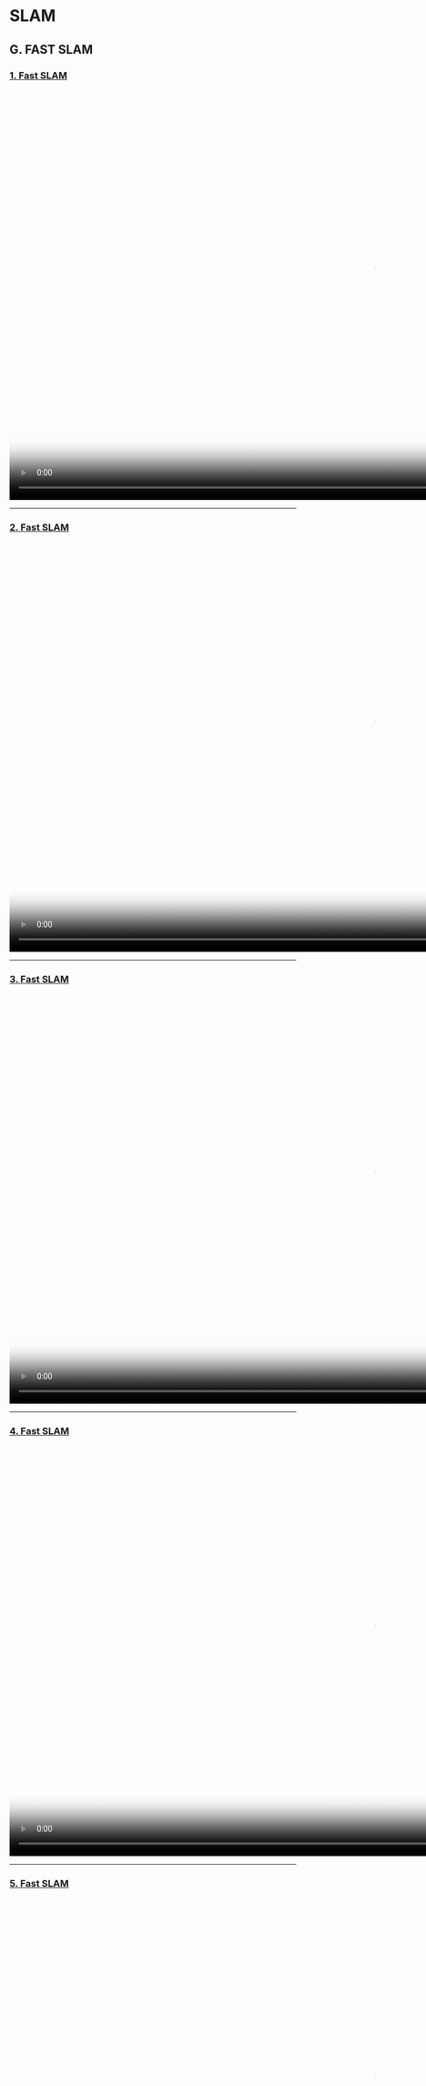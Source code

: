 # SLAM

## G. FAST SLAM

### [1. Fast SLAM ](https://www.youtube.com/watch?v=HfBqPi-ydrc&list=PLpUPoM7Rgzi_7YWn14Va2FODh7LzADBSm&index=60)

<video id="V1" width="1280" height="720" poster="FIGURES/C1.png" controls preload="auto">
  <source src="VIDEOS/V1.mp4" type="video/mp4">
Your browser does not support the video tag.
</video>

---

### [2. Fast SLAM](https://www.youtube.com/watch?v=HfBqPi-ydrc&list=PLpUPoM7Rgzi_7YWn14Va2FODh7LzADBSm&index=61)

<video id="V2" width="1280" height="720" poster="FIGURES/C2.png" controls preload="auto">
  <source src="VIDEOS/V2.mp4" type="video/mp4">
Your browser does not support the video tag.
</video>

---

### [3. Fast SLAM](https://www.youtube.com/watch?v=Hk5s-8-0RlM&list=PLpUPoM7Rgzi_7YWn14Va2FODh7LzADBSm&index=62)

<video id="V3" width="1280" height="720" poster="FIGURES/C3.png" controls preload="auto">
  <source src="VIDEOS/V3.mp4" type="video/mp4">
Your browser does not support the video tag.
</video>

---

### [4. Fast SLAM](https://www.youtube.com/watch?v=PZe_aAgIxHA&list=PLpUPoM7Rgzi_7YWn14Va2FODh7LzADBSm&index=63)

<video id="V4" width="1280" height="720" poster="FIGURES/C4.png" controls preload="auto">
  <source src="VIDEOS/V4.mp4" type="video/mp4">
Your browser does not support the video tag.
</video>

---

### [5. Fast SLAM](https://www.youtube.com/watch?v=50NqWjiMnnE&list=PLpUPoM7Rgzi_7YWn14Va2FODh7LzADBSm&index=64)

<video id="V5" width="1280" height="720" poster="FIGURES/C5.png" controls preload="auto">
  <source src="VIDEOS/V5.mp4" type="video/mp4">
Your browser does not support the video tag.
</video>

---

### [6. Fast SLAM](https://www.youtube.com/watch?v=1lXD7nHDBxg&list=PLpUPoM7Rgzi_7YWn14Va2FODh7LzADBSm&index=65)

<video id="V6" width="1280" height="720" poster="FIGURES/C6.png" controls preload="auto">
  <source src="VIDEOS/V6.mp4" type="video/mp4">
Your browser does not support the video tag.
</video>

---

### [7. Fast SLAM](https://www.youtube.com/watch?v=gwxBrE-aYmc&list=PLpUPoM7Rgzi_7YWn14Va2FODh7LzADBSm&index=66)

<video id="V7" width="1280" height="720" poster="FIGURES/C7.png" controls preload="auto">
  <source src="VIDEOS/V7.mp4" type="video/mp4">
Your browser does not support the video tag.
</video>